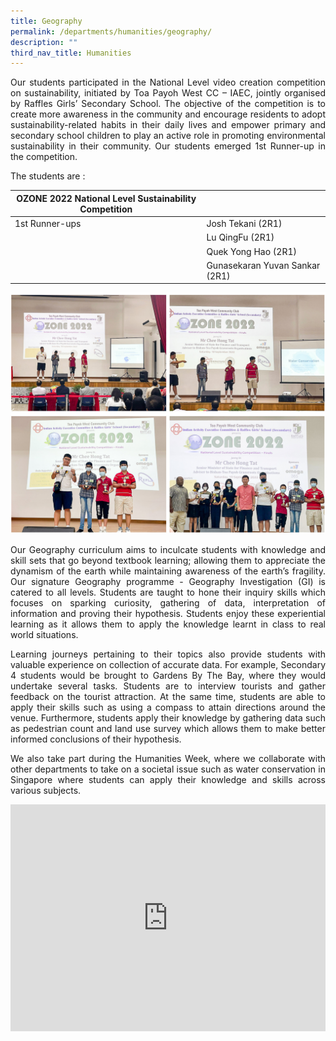 ```yaml
---
title: Geography
permalink: /departments/humanities/geography/
description: ""
third_nav_title: Humanities
---
```

<style>
.google-slides-container{ position: relative; width: 100%; padding-top: 72%; overflow: hidden; } .google-slides-container iframe{ position: absolute; top: 0; left: 0; width: 100%; height: 100%; }
</style>


<p style="text-align:justify">Our students participated in the National Level video creation competition on sustainability, initiated by Toa Payoh West CC – IAEC, jointly organised by Raffles Girls’ Secondary School. The objective of the competition is  to create more awareness in the community and encourage residents to adopt sustainability-related habits in their daily lives and empower primary and secondary school children to play an active role in promoting environmental sustainability in their community. Our students emerged 1st Runner-up in the competition. </p>


The students are : 

| OZONE 2022 National Level Sustainability Competition |  |
| - | - |
|1st Runner-ups|  Josh Tekani (2R1)  |   
|| Lu QingFu (2R1)|  
|| Quek Yong Hao (2R1)|  
|| Gunasekaran Yuvan Sankar (2R1)|  


![](/images/Departments/hum-geog-video-01.jpg)

<p style="text-align:justify">Our Geography curriculum aims to inculcate students with knowledge and skill sets that go beyond textbook learning; allowing them to appreciate the dynamism of the earth while maintaining awareness of the earth’s fragility. Our signature Geography programme - Geography Investigation (GI) is catered to all levels. Students are taught to hone their inquiry skills which focuses on sparking curiosity, gathering of data, interpretation of information and proving their hypothesis. Students enjoy these experiential learning as it allows them to apply the knowledge learnt in class to real world situations. </p>

<p style="text-align:justify">Learning journeys pertaining to their topics also provide students with valuable experience on collection of accurate data. For example, Secondary 4 students would be brought to Gardens By The Bay, where they would undertake several tasks. Students are to interview tourists and gather feedback on the tourist attraction. At the same time, students are able to apply their skills such as using a compass to attain directions around the venue. Furthermore, students apply their knowledge by gathering data such as pedestrian count and land use survey which allows them to make better informed conclusions of their hypothesis.</p>

<p style="text-align:justify">We also take part during the Humanities Week, where we collaborate with other departments to take on a societal issue such as water conservation in Singapore where students can apply their knowledge and skills across various subjects. </p>

<div class="google-slides-container">
<iframe allowfullscreen="true" height="589" width="840" frameborder="0" src="https://docs.google.com/presentation/d/e/2PACX-1vTzoTyZ8LsUwTO1FMuuJODMDB3T1y_2Y5jszpgDMk8vvBVluXAAMo0gK2JXOJgVKRJKtiNLbQ_URZAp/embed?start=false&amp;loop=true&amp;delayms=3000"></iframe></div>
